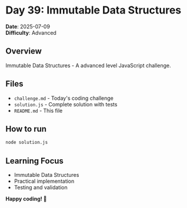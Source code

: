 # Day 39: Immutable Data Structures

**Date**: 2025-07-09  
**Difficulty**: Advanced

## Overview
Immutable Data Structures - A advanced level JavaScript challenge.

## Files
- `challenge.md` - Today's coding challenge
- `solution.js` - Complete solution with tests
- `README.md` - This file

## How to run
```bash
node solution.js
```

## Learning Focus
- Immutable Data Structures
- Practical implementation
- Testing and validation

**Happy coding! 🚀**

